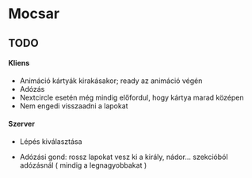 # Mocsar

## TODO

#### Kliens
* Animáció kártyák kirakásakor; ready az animáció végén
* Adózás
* Nextcircle esetén még mindig előfordul, hogy kártya marad középen
* Nem engedi visszaadni a lapokat


#### Szerver
* Lépés kiválasztása

* Adózási gond: rossz lapokat vesz ki a király, nádor... szekcióból adózásnál ( mindig a legnagyobbakat )